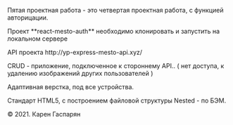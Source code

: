 Пятая проектная работа - это четвертая проектная работа, с функцией авторицации.

<p>Проект **react-mesto-auth** необходимо клонировать и запустить на локальном сервере</p>
<p>API проекта http://yp-express-mesto-api.xyz/</p>

CRUD - приложение, подключенное к стороннему API..
( нет доступа, к удалению изображений других пользователей )

Адаптивная верстка, под все устройства.

Стандарт HTML5, с построением файловой структуры Nested - по БЭМ.

© 2021. Карен Гаспарян
